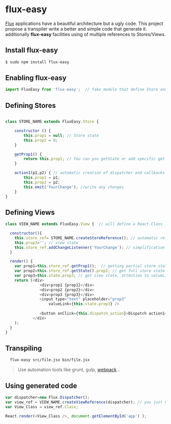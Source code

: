 # flux-easy

[Flux](https://facebook.github.io/flux/) applications have a beautiful architecture but a ugly code. This project propose a transpiler write a better and simple code that generate it. additionally **flux-easy** facilities using of multiple references to Stores/Views.

## Install **flux-easy**

```bash
$ sudo npm install flux-easy
```

## Enabling **flux-easy**

```javascript
import FluxEasy from 'flux-easy';  // fake module that define Store and View fake classes
```

## Defining Stores

```javascript

class STORE_NAME extends FluxEasy.Store {

    constructor () {
        this.prop1 = null; // Store state
        this.prop2 = 0;
    }

    getProp1() {
        return this.prop1; // You can you getState or add specific get methods
    }

    action1(p1,p2) { // automatic creation of dispatcher and callbacks for actions
        this.prop1 = p1;
        this.prop2 = p2;
        this.emit('YourChange'); //write any changes
    }
}
```

## Defining Views

```javascript
class VIEW_NAME extends FluxEasy.View {  // will define a React.Class

  constructor(){
    this.store_ref= STORE_NAME.createStoreReference(); // automatic reference to stores/views
    this.prop3=''; // view state
    this.store_ref.addChangeListenner('YourChange'); // simplification of listenners
  }

  render() {
    var prop1=this.store_ref.getProp1();  // getting partial store state with specific method 
    var prop2=this.store_ref.getState().prop2; // get full store state with getState()
    var prop3=this.state.prop3; // get view state, attention to valueLink automation
    return (<div>
               <div>prop1 {prop1}</div>
               <div>prop2 {prop2}</div>
               <div>prop3 {prop3}</div>
               <input type="text" placeholder="prop3"
                   valueLink={this.state.prop3} />
                   
               <button onClick={this.dispatch_action}>Dispatch action1</button>
            </div>
    );
  }
}

```
## Transpiling 

```bash
  flux-easy src/file.jsx bin/file.jsx
```
> Use automation tools like grunt, gulp, [webpack](https://github.com/thr0w/flux-easy-loader)...

## Using generated code

```javascript
var dispatcher=new Flux.Dispatcher();
var view_ref = VIEW_NAME.createViewReference(dispatcher); // you just need call once
var View_Class = view_ref.Class;

React.render(<View_Class />, document.getElementById('app') );

```
